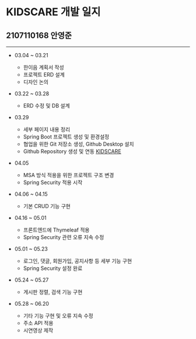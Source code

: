 # KIDSCARE 개발 일지
## 2107110168 안영준

---
- 03.04 ~ 03.21
    - 한이음 계획서 작성
    - 프로젝트 ERD 설계
    - 디자인 논의

- 03.22 ~ 03.28
    - ERD 수정 및 DB 설계

- 03.29
    - 세부 페이지 내용 정리
    - Spring Boot 프로젝트 생성 및 환경설정
    - 협업을 위한 Git 저장소 생성, Github Desktop 설치
    - Github Repository 생성 및 연동 [KIDSCARE](https://github.com/junejuly00/kids_care)

- 04.05
    - MSA 방식 적용을 위한 프로젝트 구조 변경
    - Spring Security 적용 시작

- 04.06 ~ 04.15
    - 기본 CRUD 기능 구현

- 04.16 ~ 05.01
    - 프론트엔드에 Thymeleaf 적용
    - Spring Security 관련 오류 지속 수정

- 05.01 ~ 05.23
    - 로그인, 댓글, 회원가입, 공지사항 등 세부 기능 구현
    - Spring Security 설정 완료

- 05.24 ~ 05.27
    - 게시판 정렬, 검색 기능 구현

- 05.28 ~ 06.20
    - 기타 기능 구현 및 오류 지속 수정
    - 주소 API 적용
    - 시연영상 제작